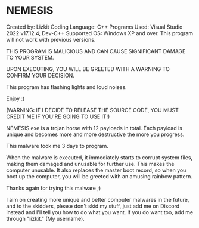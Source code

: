 # NEMESIS

Created by: Lizkit
Coding Language: C++
Programs Used: Visual Studio 2022 v17.12.4, Dev-C++
Supported OS: Windows XP and over.
This program will not work with previous versions.

THIS PROGRAM IS MALICIOUS AND CAN CAUSE SIGNIFICANT DAMAGE TO YOUR SYSTEM.

UPON EXECUTING, YOU WILL BE GREETED WITH A WARNING TO CONFIRM YOUR DECISION.

This program has flashing lights and loud noises.

Enjoy :)

(WARNING: IF I DECIDE TO RELEASE THE SOURCE CODE, YOU MUST CREDIT ME IF YOU'RE GOING TO USE IT!)

NEMESIS.exe is a trojan horse with 12 payloads in total. Each payload is unique and becomes more and more destructive the more you progress.

This malware took me 3 days to program.

When the malware is executed, it immediately starts to corrupt system files, making them damaged and unusable for further use. This makes the computer unusable. It also replaces the master boot record, so when you boot up the computer, you will be greeted with an amusing rainbow pattern.

Thanks again for trying this malware ;)

I aim on creating more unique and better computer malwares in the future, and to the skidders, please don't skid my stuff, just add me on Discord instead and I'll tell you how to do what you want. If you do want too, add me through "lizkit." (My username).
